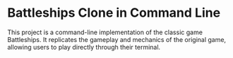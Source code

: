 # Battleships Clone in Command Line

This project is a command-line implementation of the classic game Battleships. It replicates the gameplay and mechanics of the original game, allowing users to play directly through their terminal.



